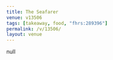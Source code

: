 ```yaml
---
title: The Seafarer
venue: v13506
tags: [takeaway, food, "fhrs:289396"]
permalink: /v/13506/
layout: venue
---
```

null